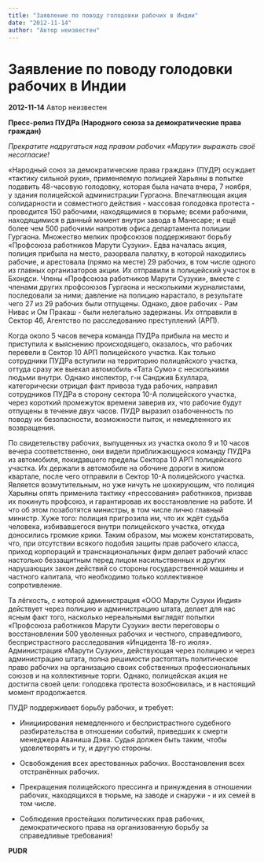 ```yaml
---
title: "Заявление по поводу голодовки рабочих в Индии"
date: "2012-11-14"
author: "Автор неизвестен"
---
```


# Заявление по поводу голодовки рабочих в Индии

**2012-11-14** Автор неизвестен

**Пресс-релиз ПУДРа (Народного союза за демократические права граждан)**

*Прекратите надругаться над правом рабочих «Марути» выражать своё несогласие!*

«Народный союз за демократические права граждан» (ПУДР) осуждает «тактику сильной руки», применяемую полицией Харьяны в попытке подавить 48-часовую голодовку, которая была начата вчера, 7 ноября, у здания полицейской администрации Гургаона. Впечатляющая акция солидарности и совместного действия - массовая голодовка протеста - проводится 150 рабочими, находящимися в тюрьме; всеми рабочими, находящимися в данный момент внутри завода в Манесаре; и ещё более чем 500 рабочими напротив офиса департамента полиции Гургаона. Множество мелких профсоюзов поддерживают борьбу «Профсоюза работников Марути Сузуки». Едва началась акция, полиция прибыла на место, разорвала палатку, в которой находились рабочие, и арестовала (прямо на месте) 29 рабочих, в том числе одного из главных организаторов акции. Их отправили в полицейский участок в Бхондси. Члены «Профсоюза работников Марути Сузуки», вместе с членами других профсоюзов Гургаона и несколькими журналистами, последовали за ними; давление на полицию нарастало, в результате чего 27 из 29 рабочих были отпущены. Однако, двое рабочих - Рам Нивас и Ом Пракаш - были нелегально задержаны. Их отправили в Сектор 46, Агентство по расследованию преступлений (АРП).

Когда около 5 часов вечера команда ПУДРа прибыла на место и приступила к выяснению происходящего, оказалось, что рабочих перевели в Сектор 10 АРП полицейского участка. Как только сотрудники ПУДРа вступили на территорию полицейского участка, оттуда сразу же выехал автомобиль «Тата Сумо» с несколькими людьми внутри. Однако инспектор, г-н Санджив Бхуллара, категорически отрицал факт привоза туда рабочих, направил сотрудников ПУДРа в сторону сектора 10-А полицейского участка, через короткий промежуток времени заверив их, что рабочие будут отпущены в течение двух часов. ПУДР выразил озабоченность по поводу их безопасности, возможности пыток, и немедленного их возвращения.

По свидетельству рабочих, выпущенных из участка около 9 и 10 часов вечера соответственно, они видели приближающуюся команду ПУДРа из автомобиля, покидавшего пределы Сектора 10 АРП полицейского участка. Их держали в автомобиле на обочине дороги в жилом квартале, после чего отправили в Сектор 10-А полицейского участка. Является возмутительным, но уже ничуть не шокирующим, что полиция Харьяны опять применила тактику «прессования» работников, призвав их покинуть профсоюз, и гарантировав их восстановление на работе. И что об этом позаботятся министры, в том числе лично главный министр. Хуже того: полиция пригрозила им, что их ждёт судьба человека, избивавшегося внутри полицейского участка, откуда доносились громкие крики. Таким образом, мы можем констатировать, что, при отсутствии всякого подобия защиты прав рабочего класса, приход корпораций и транснациональных фирм делает рабочий класс настолько беззащитным перед лицом насильственных и других нарушающих закон действий со стороны государственной машины и частного капитала, что необходимо только коллективное сопротивление.

Та лёгкость, с которой администрация «ООО Марути Сузуки Индия» действует через полицию и администрацию штата, делает для нас ясным факт того, насколько нереальными выглядят попытки «Профсоюза работников Марути Сузуки» вести переговоры о восстановлении 500 уволенных рабочих и честного, справедливого, беспристрастного расследования «Инцидента 18-го июля». Администрация «Марути Сузуки», действующая через полицию и через администрацию штата, полна решимости растоптать политическое право рабочих на организацию своих собственных профессиональных союзов и на коллективные торги. Однако, полицейская акция не достигла своей цели: голодовка протеста возобновилась, и в настоящий момент продолжается.

ПУДР поддерживает борьбу рабочих, и требует:

- Инициирования немедленного и беспристрастного судебного разбирательства в отношении событий, приведших к смерти менеджера Аваниша Дэва. Судья должен быть таким, чтобы удовлетворять и ту, и другую стороны.

- Освобождения всех арестованных рабочих. Восстановления всех отстранённых рабочих.

- Прекращения полицейского прессинга и принуждения в отношении рабочих, находящихся в тюрьме, на заводе и снаружи - и их семей в том числе.

- Соблюдения простейших политических прав рабочих, демократического права на организованную борьбу за справедливые требования!

**PUDR**